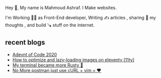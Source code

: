 Hey 👋, My name is Mahmoud Ashraf.
I Make websites.

I'm Working 👨‍🏭 as Front-End developer, Writing ✍ articles ,
sharing 📎 my thoughts , and build 🪚 stuff on the internet.

## recent blogs

- [Adevnt of Code 2020](/blog/adevnt-of-code-2020)
- [How to optimize and lazy-loading images on eleventy (11ty)](/blog/how-to-optimize-and-lazyloading-images-on-eleventy)
- [My terminal became more Rusty 🦀](/blog/my-terminal-became-more-rusty)
- [No More postman just use cURL + vim = ❤](/blog/no-more-postman-just-curl-and-vim)
